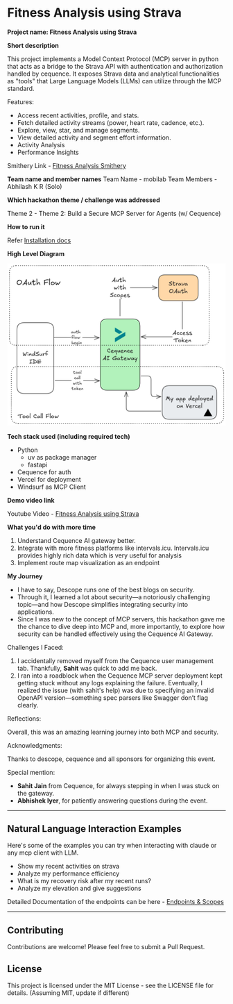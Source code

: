 # Fitness Analysis using Strava

**Project name: Fitness Analysis using Strava**

**Short description**

This project implements a Model Context Protocol (MCP) server in python that acts as a bridge to the Strava API with authentication and authorization handled by cequence. It exposes Strava data and analytical functionalities as "tools" that Large Language Models (LLMs) can utilize through the MCP standard.

Features:

- Access recent activities, profile, and stats.
- Fetch detailed activity streams (power, heart rate, cadence, etc.).
- Explore, view, star, and manage segments.
- View detailed activity and segment effort information.
- Activity Analysis
- Performance Insights

Smithery Link - [Fitness Analysis Smithery]()

**Team name and member names**
Team Name - mobilab
Team Members - Abhilash K R (Solo)

**Which hackathon theme / challenge was addressed**

Theme 2 - Theme 2: Build a Secure MCP Server for Agents (w/ Cequence)

**How to run it**

Refer [Installation docs](./INSTALLATION.md)

**High Level Diagram**

![architecture](./assests/archi.png)

**Tech stack used (including required tech)**

- Python
   - uv as package manager
   - fastapi
- Cequence for auth
- Vercel for deployment
- Windsurf as MCP Client

**Demo video link** 

Youtube Video - [Fitness Analysis using Strava]()

**What you'd do with more time**

1. Understand Cequence AI gateway better.
2. Integrate with more fitness platforms like intervals.icu. Intervals.icu provides highly rich data which is very useful for analysis
3. Implement route map visualization as an endpoint

**My Journey**

* I have to say, Descope runs one of the best blogs on security.
* Through it, I learned a lot about security—a notoriously challenging topic—and how Descope simplifies integrating security into applications.
* Since I was new to the concept of MCP servers, this hackathon gave me the chance to dive deep into MCP and, more importantly, to explore how security can be handled effectively using the Cequence AI Gateway.

Challenges I Faced:

1. I accidentally removed myself from the Cequence user management tab. Thankfully, **Sahit** was quick to add me back.
2. I ran into a roadblock when the Cequence MCP server deployment kept getting stuck without any logs explaining the failure. Eventually, I realized the issue (with sahit's help) was due to specifying an invalid OpenAPI version—something spec parsers like Swagger don’t flag clearly.

Reflections:

Overall, this was an amazing learning journey into both MCP and security.

Acknowledgments:

Thanks to descope, cequence and all sponsors for organizing this event.

Special mention:

* **Sahit Jain** from Cequence, for always stepping in when I was stuck on the gateway.
* **Abhishek Iyer**, for patiently answering questions during the event.

---
## Natural Language Interaction Examples

Here's some of the examples you can try when interacting with claude or any mcp client with LLM.

- Show my recent activities on strava
- Analyze my performance efficiency
- What is my recovery risk after my recent runs?
- Analyze my elevation and give suggestions

Detailed Documentation of the endpoints can be here - [Endpoints & Scopes](./ENDPOINT_DETAILS.md)

---

## Contributing

Contributions are welcome! Please feel free to submit a Pull Request.

## License

This project is licensed under the MIT License - see the LICENSE file for details. (Assuming MIT, update if different)